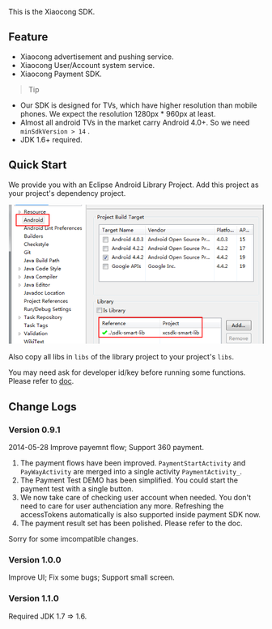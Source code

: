 This is the Xiaocong SDK.

## Feature

* Xiaocong advertisement and pushing service.
* Xiaocong User/Account system service.
* Xiaocong Payment SDK.

> Tip
* Our SDK is designed for TVs, which have higher resolution than mobile phones. We expect the resolution 1280px * 960px at least.
* Almost all android TVs in the market carry Android 4.0+. So we need `minSdkVersion > 14` .
* JDK 1.6+ required.

## Quick Start

We provide you with an Eclipse Android Library Project. Add this project as your project's dependency project.

![](doc/add_lib.png)

Also copy all libs in `libs` of the library project to your project's `libs`.

You may need ask for developer id/key before running some functions. Please refer to [doc](./doc).


## Change Logs

### Version 0.9.1

2014-05-28
Improve payemnt flow; Support 360 payment.

1. The payment flows have been improved. `PaymentStartActivity` and `PayWayActivity` are merged into a single activity `PaymentActivity_`.
1. The Payment Test DEMO has been simplified. You could start the payment test with a single button.
1. We now take care of checking user account when needed. You don't need to care for user authenciation any more. Refreshing the accessTokens automatically is also supported inside payment SDK now.
1. The payment result set has been polished. Please refer to the doc.

Sorry for some imcompatible changes.

### Version 1.0.0

Improve UI; Fix some bugs; Support small screen.

### Version 1.1.0

Required JDK 1.7 => 1.6.


